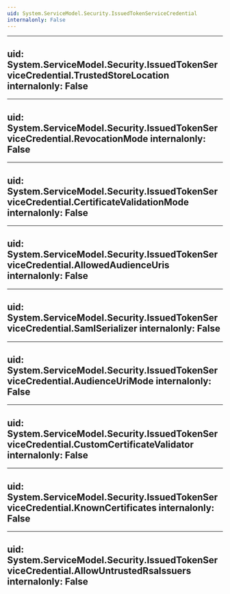 ```yaml
---
uid: System.ServiceModel.Security.IssuedTokenServiceCredential
internalonly: False
---
```


---
uid: System.ServiceModel.Security.IssuedTokenServiceCredential.TrustedStoreLocation
internalonly: False
---

---
uid: System.ServiceModel.Security.IssuedTokenServiceCredential.RevocationMode
internalonly: False
---

---
uid: System.ServiceModel.Security.IssuedTokenServiceCredential.CertificateValidationMode
internalonly: False
---

---
uid: System.ServiceModel.Security.IssuedTokenServiceCredential.AllowedAudienceUris
internalonly: False
---

---
uid: System.ServiceModel.Security.IssuedTokenServiceCredential.SamlSerializer
internalonly: False
---

---
uid: System.ServiceModel.Security.IssuedTokenServiceCredential.AudienceUriMode
internalonly: False
---

---
uid: System.ServiceModel.Security.IssuedTokenServiceCredential.CustomCertificateValidator
internalonly: False
---

---
uid: System.ServiceModel.Security.IssuedTokenServiceCredential.KnownCertificates
internalonly: False
---

---
uid: System.ServiceModel.Security.IssuedTokenServiceCredential.AllowUntrustedRsaIssuers
internalonly: False
---

